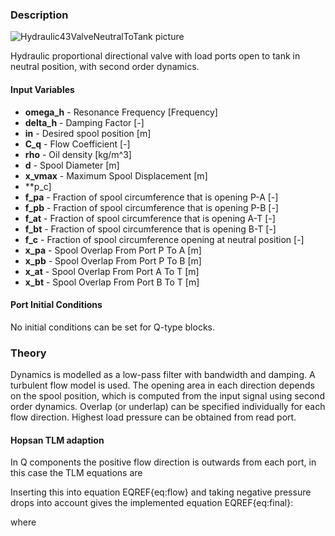 ### Description
![Hydraulic43ValveNeutralToTank picture](43valveneutraltotankhelp.svg)

Hydraulic proportional directional valve with load ports open to tank in neutral position, with second order dynamics.

#### Input Variables
* **omega_h** - Resonance Frequency [Frequency]
* **delta_h** - Damping Factor [-]
* **in** - Desired spool position [m]
* **C_q** - Flow Coefficient [-]
* **rho** - Oil density [kg/m^3]
* **d** - Spool Diameter [m]
* **x_vmax** - Maximum Spool Displacement [m]
* **p_c]
* **f_pa** - Fraction of spool circumference that is opening P-A [-]
* **f_pb** - Fraction of spool circumference that is opening P-B [-]
* **f_at** - Fraction of spool circumference that is opening A-T [-]
* **f_bt** - Fraction of spool circumference that is opening B-T [-]
* **f_c** - Fraction of spool circumference opening at neutral position [-]
* **x_pa** - Spool Overlap From Port P To A [m]
* **x_pb** - Spool Overlap From Port P To B [m]
* **x_at** - Spool Overlap From Port A To T [m]
* **x_bt** - Spool Overlap From Port B To T [m]

#### Port Initial Conditions
No initial conditions can be set for Q-type blocks.

<!--- ### Tips--->

### Theory
Dynamics is modelled as a low-pass filter with bandwidth and damping. A turbulent flow model is used. The opening area in each direction depends on the spool position, which is computed from the input signal using second order dynamics. Overlap (or underlap) can be specified individually for each flow direction. Highest load pressure can be obtained from read port.
<!---EQUATION q_{i\rightarrow j} = C_q A\sqrt{\dfrac{2}{\rho}\left(p_i-p_j\right)} --->
<!---EQUATION A=f\dfrac{d^2\pi}{4}x_{i\rightarrow j} ---> 
<!---EQUATION x_{p\rightarrow a} = \dfrac{x_{in}}{\dfrac{s^2}{\omega_h^2}+\dfrac{2\delta_h}{\omega_h}s+1} - x_{pa} --->
<!---EQUATION x_{p\rightarrow b} = -\dfrac{x_{in}}{\dfrac{s^2}{\omega_h^2}+\dfrac{2\delta_h}{\omega_h}s+1} - x_{pb} --->
<!---EQUATION x_{a\rightarrow t} = -\dfrac{x_{in}}{\dfrac{s^2}{\omega_h^2}+\dfrac{2\delta_h}{\omega_h}s+1} - x_{bt}+ \max(\dfrac{x_{v,max} - |xv|}{p_c}, 0)  --->
<!---EQUATION x_{b\rightarrow t} = \dfrac{x_{in}}{\dfrac{s^2}{\omega_h^2}+\dfrac{2\delta_h}{\omega_h}s+1} - x_{bt}+ \max(\dfrac{x_{v,max} - |xv|}{p_c}, 0) --->

#### Hopsan TLM adaption
In Q components the positive flow direction is outwards from each port, in this case the TLM equations are
<!---EQUATION p_{i} = c_{i} + q_{i} Z_{c,i} --->
<!---EQUATION q_{j} = -q_{i} = q_{i\rightarrow j} --->
Inserting this into equation EQREF{eq:flow} and taking negative pressure drops into account gives the implemented equation EQREF{eq:final}:

<!---EQUATION LABEL=eq:final q_{i \rightarrow j} = \begin{cases} K_s \left(\sqrt{c_i-c_j+\dfrac{(Z_{c,i}+Z_{c,j})^2K_s^2}{4}} - K_s\dfrac{Z_{c,i}+Z_{c,j}}{2}\right), c_i > c_j\\ K_s\left(K_s\dfrac{(Z_{c,i}+Z_{c,j})}{2} - \sqrt{c_j-c_i+\dfrac{(Z_{c,i}+Z_{c,j})^2 K_s^2}{4}}\right), c_i \le c_j \end{cases} --->

where

<!---EQUATION LABEL=eq:Ks K_s = C_q A_{i\rightarrow j} \sqrt{\dfrac{2}{\rho}} --->
